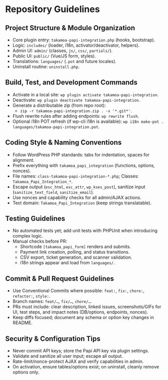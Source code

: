 # Repository Guidelines

## Project Structure & Module Organization
- Core plugin entry: `takamoa-papi-integration.php` (hooks, bootstrap).
- Logic: `includes/` (loader, i18n, activator/deactivator, helpers).
- Admin UI: `admin/` (classes, `js/`, `css/`, `partials/`).
- Public UI: `public/` (Vue/JS form, styles).
- Translations: `languages/` (`.pot` and future locales).
- Uninstall routine: `uninstall.php`.

## Build, Test, and Development Commands
- Activate in a local site: `wp plugin activate takamoa-papi-integration`.
- Deactivate: `wp plugin deactivate takamoa-papi-integration`.
- Generate a distributable zip (from repo root):
	- `zip -r takamoa-papi-integration.zip . -x '*.git*'`.
- Flush rewrite rules after adding endpoints: `wp rewrite flush`.
- Optional i18n POT refresh (if wp-cli i18n is available): `wp i18n make-pot . languages/takamoa-papi-integration.pot`.

## Coding Style & Naming Conventions
- Follow WordPress PHP standards: tabs for indentation, spaces for alignment.
- Prefix everything with `takamoa_papi_integration` (functions, options, nonces).
- File names: `class-takamoa-papi-integration-*.php`; Classes: `Takamoa_Papi_Integration_*`.
- Escape output (`esc_html`, `esc_attr`, `wp_kses_post`), sanitize input (`sanitize_text_field`, `sanitize_email`).
- Use nonces and capability checks for all admin/AJAX actions.
- Text domain: `Takamoa_Papi_Integration` (keep strings translatable).

## Testing Guidelines
- No automated tests yet; add unit tests with PHPUnit when introducing complex logic.
- Manual checks before PR:
	- Shortcode `[takamoa_papi_form]` renders and submits.
	- Payment link creation, polling, and status transitions.
	- CSV export, ticket generation, and scanner validation.
	- i18n strings appear and load from `languages/`.

## Commit & Pull Request Guidelines
- Use Conventional Commits where possible: `feat:`, `fix:`, `chore:`, `refactor:`, `style:`.
- Branch names: `feat/…`, `fix/…`, `chore/…`.
- PRs must include: clear description, linked issues, screenshots/GIFs for UI, test steps, and impact notes (DB/options, endpoints, nonces).
- Keep diffs focused; document any schema or option key changes in README.

## Security & Configuration Tips
- Never commit API keys; store the Papi API key via plugin settings.
- Validate and sanitize all user input; escape all output.
- Rate-limit/nonce-protect AJAX and verify capabilities in admin.
- On activation, ensure tables/options exist; on uninstall, cleanly remove options only.
